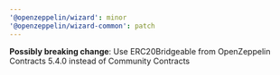 ```yaml
---
'@openzeppelin/wizard': minor
'@openzeppelin/wizard-common': patch
---
```


**Possibly breaking change**: Use ERC20Bridgeable from OpenZeppelin Contracts 5.4.0 instead of Community Contracts
